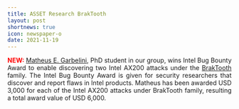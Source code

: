 ```yaml
---
title: ASSET Research BrakTooth
layout: post
shortnews: true
icon: newspaper-o
date: 2021-11-19
---
```

<p style="text-align:justify">
<font color="red"><b>NEW:</b></font>
<a href="https://matheus-garbelini.github.io/">Matheus E. Garbelini</a>, PhD student in our group, wins Intel Bug Bounty Award to enable discovering 
two Intel AX200 attacks under the <a href="https://www.braktooth.com">BrakTooth</a> family. The Intel Bug Bounty Award is given for security researchers 
that discover and report flaws in Intel products. Matheus has been awarded USD 3,000 for each of the Intel AX200 attacks under BrakTooth family, 
resulting a total award value of USD 6,000.
</p>

